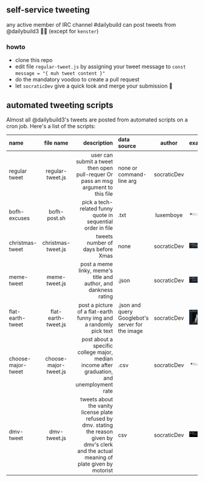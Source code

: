 ## self-service tweeting

any active member of IRC channel #dailybuild can post tweets from @dailybuild3 🦄😹
(except for `kenster`)

### howto

- clone this repo
- edit file `regular-tweet.js` by assigning your tweet message to `const message = "{ muh tweet content }"`
- do the mandatory voodoo to create a pull request
- let `socraticDev` give a quick look and merge your submission 🏁

## automated tweeting scripts

Almost all @dailybuild3's tweets are posted from automated scripts on a cron job. Here's a list of the scripts:

| name               |       file name       |                                                                                                                                     description | data source                                      |   author    |                                                                 example |
| :----------------- | :-------------------: | ----------------------------------------------------------------------------------------------------------------------------------------------: | :----------------------------------------------- | :---------: | ----------------------------------------------------------------------: |
| regular tweet      |   regular-tweet.js    |                                                              user can submit a tweet then open pull-requer Or pass an msg argument to this file | none or command-line arg                         | socraticDev |                                                                         |
| bofh-excuses       |     bofh-post.sh      |                                                                                     pick a tech-related funny quote in sequential order in file | .txt                                             |  luxemboye  |                 ![capture of a bofh tweet](./captures/bofh-capture.png) |
| christmas-tweet    |  christmas-tweet.js   |                                                                                                               tweets number of days before Xmas | none                                             | socraticDev |                 ![capture of a xmas tweet](./captures/xmas-capture.png) |
| meme-tweet         |     meme-tweet.js     |                                                                                 post a meme linky, meme's title and author, and dankness rating | .json                                            | socraticDev |                 ![capture of a meme tweet](./captures/meme-capture.png) |
| flat-earth-tweet   |  flat-earth-tweet.js  |                                                                               post a picture of a flat-earth funny img and a randomly pick text | .json and query Googlebot's server for the image | socraticDev |     ![capture of a flat-earth-tweet](./captures/flat-earth-capture.png) |
| choose-major-tweet | choose-major-tweet.js |                                                      post about a specific college major, median income after graduation, and unemployment rate | .csv                                             | socraticDev | ![capture of a choose-major-tweet](./captures/choose-major-capture.png) |
| dmv-tweet          |     dmv-tweet.js      | tweets about the vanity license plate refused by dmv. stating the reason given by dmv's clerk and the actual meaning of plate given by motorist | csv                                              | socraticDev |                           ![capture of a dmv-tweet](./captures/dmv.png) |
